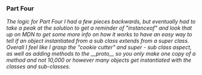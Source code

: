 <h3>Part Four</h3>
<p><i>The logic for Part Four I had a few pieces backwards, but eventually had to take a peak at the solution to get a reminder of "instanceof" and look that up on MDN to get some more info on how it works to have an easy way to tell if an object instantiated from a sub class extends from a super class. Overall I feel like I grasp the "cookie cutter" and super - sub class aspect, as well as adding methods to the __proto__  so you only make one copy of a method and not 10,000 or however many objects get instantiated with the classes and sub-classes.</i></p>

